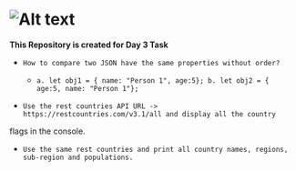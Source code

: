 # ![Alt text](https://miro.medium.com/v2/resize:fit:720/format:webp/1*-JdXoCEA_G0mS6gpHvRR4Q.png)

**This Repository is created for Day 3 Task**

+     How to compare two JSON have the same properties without order?
    + `a. let obj1 = { name: "Person 1", age:5};
       b. let obj2 = { age:5, name: "Person 1"};`

+     Use the rest countries API URL -> https://restcountries.com/v3.1/all and display all the country
flags in the console.

+     Use the same rest countries and print all country names, regions, sub-region and populations.